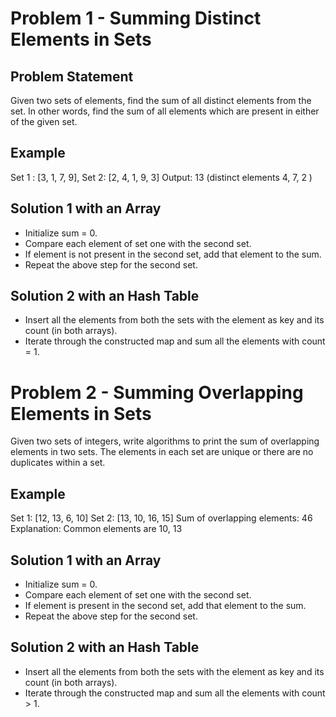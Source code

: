 # Problem 1 - Summing Distinct Elements in Sets
## Problem Statement
Given two sets of elements, find the sum of all distinct elements from the set. In other words, find the sum of all elements which are present in either of the given set.

## Example
Set 1 : [3, 1, 7, 9], Set 2: [2, 4, 1, 9, 3]
Output: 13 (distinct elements 4, 7, 2 )

## Solution 1 with an Array
- Initialize sum = 0.
- Compare each element of set one with the second set.
- If element is not present in the second set, add that element to the sum.
- Repeat the above step for the second set.

## Solution 2 with an Hash Table
- Insert all the elements from both the sets with the element as key and its count (in both arrays).
- Iterate through the constructed map and sum all the elements with count = 1.

# Problem 2 - Summing Overlapping Elements in Sets
Given two sets of integers, write algorithms to print the sum of overlapping elements in two sets. The elements in each set are unique or there are no duplicates within a set.

## Example
Set 1: [12, 13, 6, 10]
Set 2: [13, 10, 16, 15]
Sum of overlapping elements: 46
Explanation: Common elements are 10, 13

## Solution 1 with an Array
- Initialize sum = 0.
- Compare each element of set one with the second set.
- If element is present in the second set, add that element to the sum.
- Repeat the above step for the second set.

## Solution 2 with an Hash Table
- Insert all the elements from both the sets with the element as key and its count (in both arrays).
- Iterate through the constructed map and sum all the elements with count > 1.


